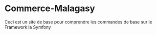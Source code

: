 # Commerce-Malagasy
Ceci est un site de base pour comprendre les commandes de base sur le Framework la Symfony
